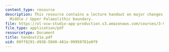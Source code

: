 ```yaml
---
content_type: resource
description: This resource contains a lecture handout on major changes across the
  Middle / Upper Palaeolithic boundary.
file: https://ol-ocw-studio-app-production.s3.amazonaws.com/courses/3-987-human-origins-and-evolution-spring-2006/09ff8291d9385040481e99950781e0f9_handout21a.pdf
file_type: application/pdf
resourcetype: Document
title: handout21a.pdf
uid: 09ff8291-d938-5040-481e-99950781e0f9
---
```

